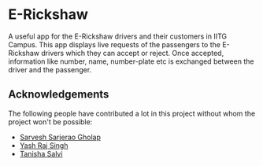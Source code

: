 # E-Rickshaw

A useful app for the E-Rickshaw drivers and their customers in IITG Campus. This app displays live requests of the passengers to the E-Rickshaw drivers which they can accept or reject. Once accepted, information like number, name, number-plate etc is exchanged between the driver and the passenger. 

## Acknowledgements

The following people have contributed a lot in this project without whom the project won't be possible:
<ul>
  <li><a href="https://github.com/sarg19">Sarvesh Sarjerao Gholap</a></li>
  <li><a href="https://github.com/Yash-jar">Yash Raj Singh</a></li>
  <li><a href="https://github.com/tanisha-salvi">Tanisha Salvi</a></li>
</ul>
